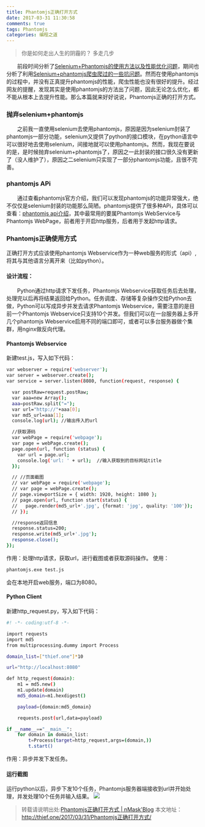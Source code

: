 ```yaml
---
title: Phantomjs正确打开方式
date: 2017-03-31 11:30:58
comments: true
tags: Phantomjs
categories: 编程之道
---
```

<blockquote class="blockquote-center">你是如何走出人生的阴霾的？
多走几步</blockquote>

　　前段时间分析了[Selenium+Phantomjs的使用方法以及性能优化问题](http://thief.one/2017/03/01/Phantomjs%E6%80%A7%E8%83%BD%E4%BC%98%E5%8C%96/)，期间也分析了利用[Selenium+phantomjs爬虫爬过的一些坑问题](http://thief.one/2017/03/01/Phantomjs%E7%88%AC%E8%BF%87%E7%9A%84%E9%82%A3%E4%BA%9B%E5%9D%91/)。然而在使用phantomjs的过程中，并没有正真提升phantomjs的性能，爬虫性能也没有很好的提升。经过网友的提醒，发现其实是使用phantomjs的方法出了问题，因此无论怎么优化，都不能从根本上去提升性能。那么本篇就来好好说说，Phantomjs正确的打开方式。
<!--more -->
### 抛弃selenium+phantomjs
　　之前我一直使用selenium去使用phantomjs，原因是因为selenium封装了phantomjs一部分功能，selenium又提供了python的接口模块，在python语言中可以很好地去使用selenium，间接地就可以使用phantomjs。然而，我现在要说的是，是时候抛弃selenium+phantomjs了，原因之一此封装的接口很久没有更新了（没人维护了），原因之二selenium只实现了一部分phantomjs功能，且很不完善。

### phantomjs APi
　　通过查看phantomjs官方介绍，我们可以发现phantomjs的功能异常强大，绝不仅仅是selenium封装的功能那么简陋。phantomjs提供了很多种APi，具体可以查看：[phantomjs api介绍](http://thief.one/2017/03/13/Phantomjs-Api%E4%BB%8B%E7%BB%8D/)，其中最常用的要属Phantomjs WebService与Phantomjs WebPage，前者用于开启http服务，后者用于发起http请求。

### Phantomjs正确使用方式
正确打开方式应该使用phantomjs Webservice作为一种web服务的形式（api）,将其与其他语言分离开来（比如python）。

#### 设计流程：
　　Python通过http请求下发任务，Phantomjs Webservice获取任务后去处理，处理完以后再将结果返回给Python。任务调度、存储等复杂操作交给Python去做，Python可以写成异步并发去请求Phantomjs Webservice，需要注意的是目前一个Phantomjs Webservice只支持10个并发。但我们可以在一台服务器上多开几个phantomjs Webservice启用不同的端口即可，或者可以多台服务器做个集群，用nginx做反向代理。

#### Phantomjs Webservice
新建test.js，写入如下代码：
```bash
var webserver = require('webserver');
var server = webserver.create();
var service = server.listen(8080, function(request, response) {

  var postRaw=request.postRaw;
  var aaa=new Array();
  aaa=postRaw.split("=");
  var url="http://"+aaa[0];
  var md5_url=aaa[1];
  console.log(url); //输出传入的url

  //获取源码
  var webPage = require('webpage');
  var page = webPage.create();
  page.open(url, function (status) {
    var url = page.url;
    console.log('url: ' + url);  //输入获取到的目标网站title
  });

  // //页面截图
  // var webPage = require('webpage');
  // var page = webPage.create();
  // page.viewportSize = { width: 1920, height: 1080 };
  // page.open(url, function start(status) {
  //   page.render(md5_url+'.jpg', {format: 'jpg', quality: '100'});
  // });

  //response返回信息
  response.status=200;
  response.write(md5_url+'.jpg');
  response.close();
});
```
作用：处理http请求，获取url，进行截图或者获取源码操作。
使用：
```bash
phantomjs.exe test.js
```
会在本地开启web服务，端口为8080。

#### Python Client
新建http_request.py，写入如下代码：
```bash
#! -*- coding:utf-8 -*-

import requests
import md5
from multiprocessing.dummy import Process

domain_list=["thief.one"]*10

url="http://localhost:8080"

def http_request(domain):
    m1 = md5.new()
    m1.update(domain)
    md5_domain=m1.hexdigest()

    payload={domain:md5_domain}

    requests.post(url,data=payload)

if __name__=="__main__":
    for domain in domain_list:
        t=Process(target=http_request,args=(domain,))
        t.start()

```
作用：异步并发下发任务。

#### 运行截图
运行python以后，异步下发10个任务，Phantomjs服务器端接收到url并开始处理，并发处理10个任务并输入结果。
![](/upload_image/20170331/1.png)


>转载请说明出处:[Phantomjs正确打开方式 | nMask'Blog](http://thief.one/2017/03/31/Phantomjs正确打开方式/)
本文地址：http://thief.one/2017/03/31/Phantomjs正确打开方式/




